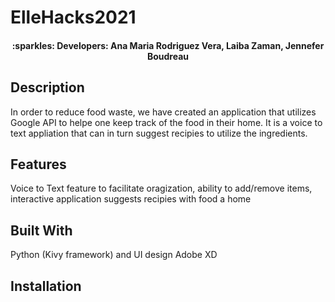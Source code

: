 # ElleHacks2021

<h4 align="center"> :sparkles: Developers: Ana Maria Rodriguez Vera, Laiba Zaman, Jennefer Boudreau </h4>

<h2> Description </h2>
<p> In order to reduce food waste, we have created an application that utilizes Google API to helpe one keep track of the food in their home. It is a voice to text appliation that can in turn suggest recipies to utilize the ingredients. </p>

<h2> Features </h2>
<p> Voice to Text feature to facilitate oragization, 
  ability to add/remove items, 
  interactive application suggests recipies with food a home</p>

<h2> Built With </h2>
<p> Python (Kivy framework) and UI design Adobe XD</p>

<h2> Installation </h2>



